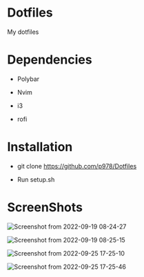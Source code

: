 # Dotfiles
My dotfiles 

# Dependencies
- Polybar

- Nvim

- i3

- rofi

# Installation 
- git clone https://github.com/p978/Dotfiles

- Run setup.sh

# ScreenShots

![Screenshot from 2022-09-19 08-24-27](https://user-images.githubusercontent.com/59633184/192141536-fa34b9c9-b7db-4c72-bdc9-559fe9cd8761.png)

![Screenshot from 2022-09-19 08-25-15](https://user-images.githubusercontent.com/59633184/192141555-383e28e7-bc40-4eec-b999-2dee73e8fc85.png)

![Screenshot from 2022-09-25 17-25-10](https://user-images.githubusercontent.com/59633184/192141562-aff14f8c-47a9-4cc9-9080-7b7f41616e2c.png)

![Screenshot from 2022-09-25 17-25-46](https://user-images.githubusercontent.com/59633184/192141565-e1af586d-8780-4eba-9ea3-97551d3bc5a1.png)

